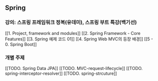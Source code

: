 ## Spring
### 강의: 스프링 프레임워크 정복(유데미), 스프링 부트 특강(백기선)
[[1. Project, framework and modules]]
[[2. Spring Framework - Core Features]]
[[3. Spring 예제 코드 01]]
[[4. Spring Web MVC의 등장 배경]]
[[5 - 0. Spring Boot]]
### 개별 주제
[[TODO. Spring Data JPA]]
[[TODO. MVC-request-lifecycle]]
[[TODO. spring-interceptor-resolver]]
[[TODO. spring-strcuture]]